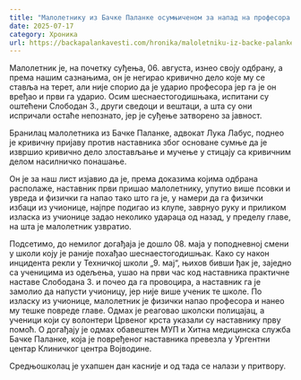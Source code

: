 ```yaml
---
title: "Малолетнику из Бачке Паланке осумњиченом за напад на професора Зорића стиже пресуда"
date: 2025-07-17
category: Хроника
url: https://backapalankavesti.com/hronika/maloletniku-iz-backe-palanke-osumnjicenom-za-napad-na-profesora-zorica-stize-presuda/
---
```


Малолетник је, на почетку суђења, 06. августа, изнео своју одбрану, а према нашим сазнањима, он је негирао кривично дело које му се ставља на терет, али није спорио да је ударио професора јер га је он вређао и први га ударио. Осим шеснаестогодишњака, испитани су оштећени Слободан З., други сведоци и вештаци, а шта су они испричали остаће непознато, јер је суђење затворено за јавност.

Бранилац малолетника из Бачке Паланке, адвокат Лука Лабус, поднео је кривичну пријаву против наставника због основане сумње да је извршио кривично дело злостављање и мучење у стицају са кривичним делом насилничко понашање.

Он је за наш лист изјавио да је, према доказима којима одбрана располаже, наставник први пришао малолетнику, упутио више псовки и увреда и физички га напао тако што га је, у намери да га физички избаци из учионице, најпре подигао из клупе, заврнуо руку и приликом изласка из учионице задао неколико удараца од назад, у пределу главе, на шта је малолетник узвратио.

Подсетимо, до немилог догађаја је дошло 08. маја у поподневној смени у школи коју је раније похађао шеснаестогодишњак. Како су након инцидента рекли у Техничкој школи „9. мај“, њихов бивши ђак је, заједно са ученицима из одељења, ушао на први час код наставника практичне наставе Слободана З. и почео да га провоцира, а наставник га је замолио да напусти учионицу, јер није више ученик те школе. По изласку из учионице, малолетник је физички напао професора и нанео му тешке повреде главе. Одмах је реаговао школски полицајац, а ученици који су волонтери Црвеног крста указали су наставнику прву помоћ. О догађају је одмах обавештен МУП и Хитна медицинска служба Бачке Паланке, која је повређеног наставника превезла у Ургентни центар Клиничког центра Војводине.

Средњошколац је ухапшен дан касније и од тада се налази у притвору.

